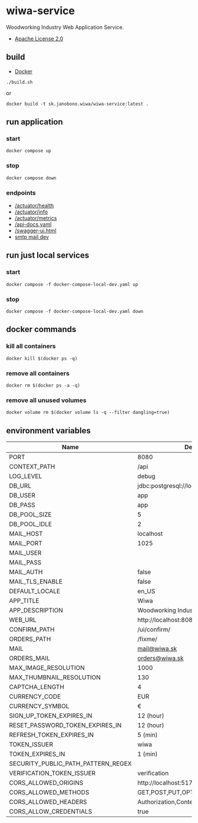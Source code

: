 # wiwa-service

Woodworking Industry Web Application Service.

- [Apache License 2.0](./LICENSE)

## build

- [Docker](https://docs.docker.com/get-docker/)

```shell
./build.sh
```

or

```shell
docker build -t sk.janobono.wiwa/wiwa-service:latest .
```

## run application

### start

```shell
docker compose up
```

### stop

```shell
docker compose down
```

### endpoints

- [/actuator/health](http://localhost:8080/api/actuator/health)
- [/actuator/info](http://localhost:8080/api/actuator/info)
- [/actuator/metrics](http://localhost:8080/api/actuator/metrics)
- [/api-docs.yaml](http://localhost:8080/api/api-docs.yaml)
- [/swagger-ui.html](http://localhost:8080/api/swagger-ui.html)
- [smtp mail dev](http://localhost:8081)

## run just local services

### start

```shell
docker compose -f docker-compose-local-dev.yaml up
```

### stop

```shell
docker compose -f docker-compose-local-dev.yaml down
```

## docker commands

### kill all containers

```
docker kill $(docker ps -q)
```

### remove all containers

```
docker rm $(docker ps -a -q)
```

### remove all unused volumes

```
docker volume rm $(docker volume ls -q --filter dangling=true)
```

## environment variables

| Name                               | Default                              |
|------------------------------------|--------------------------------------|
| PORT                               | 8080                                 |
| CONTEXT_PATH                       | /api                                 |
| LOG_LEVEL                          | debug                                |
| DB_URL                             | jdbc:postgresql://localhost:5432/app |
| DB_USER                            | app                                  |
| DB_PASS                            | app                                  |
| DB_POOL_SIZE                       | 5                                    |
| DB_POOL_IDLE                       | 2                                    |
| MAIL_HOST                          | localhost                            |
| MAIL_PORT                          | 1025                                 |
| MAIL_USER                          |                                      |
| MAIL_PASS                          |                                      |
| MAIL_AUTH                          | false                                |
| MAIL_TLS_ENABLE                    | false                                |
| DEFAULT_LOCALE                     | en_US                                |
| APP_TITLE                          | Wiwa                                 |
| APP_DESCRIPTION                    | Woodworking Industry Web Application |
| WEB_URL                            | http://localhost:8080                |
| CONFIRM_PATH                       | /ui/confirm/                         |
| ORDERS_PATH                        | /fixme/                              |
| MAIL                               | mail@wiwa.sk                         |
| ORDERS_MAIL                        | orders@wiwa.sk                       |
| MAX_IMAGE_RESOLUTION               | 1000                                 |
| MAX_THUMBNAIL_RESOLUTION           | 130                                  |
| CAPTCHA_LENGTH                     | 4                                    |
| CURRENCY_CODE                      | EUR                                  |
| CURRENCY_SYMBOL                    | €                                    |
| SIGN_UP_TOKEN_EXPIRES_IN           | 12 (hour)                            |
| RESET_PASSWORD_TOKEN_EXPIRES_IN    | 12 (hour)                            |
| REFRESH_TOKEN_EXPIRES_IN           | 5 (min)                              |
| TOKEN_ISSUER                       | wiwa                                 |
| TOKEN_EXPIRES_IN                   | 1 (min)                              |
| SECURITY_PUBLIC_PATH_PATTERN_REGEX |                                      |
| VERIFICATION_TOKEN_ISSUER          | verification                         |
| CORS_ALLOWED_ORIGINS               | http://localhost:5173                |
| CORS_ALLOWED_METHODS               | GET,POST,PUT,OPTIONS,PATCH,DELETE    |
| CORS_ALLOWED_HEADERS               | Authorization,Content-Type           |
| CORS_ALLOW_CREDENTIALS             | true                                 |
